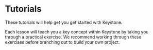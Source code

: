 <!--[meta]
section: tutorials
title: Tutorials
[meta]-->

# Tutorials

These tutorials will help get you get started with Keystone.

Each lesson will teach you a key concept within Keystone by taking you through a practical exercise.
We recommend working through these exercises before branching out to build your own project.
